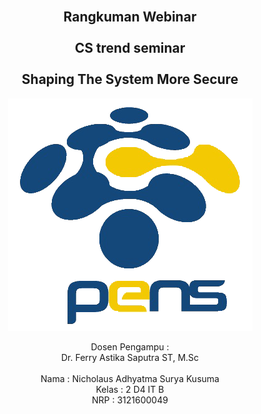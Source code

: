<!-- Cover Depan-->
<br />
<div align="center">
  <h2>Rangkuman Webinar<br/><br/>CS trend seminar<br/><br/>Shaping The System More Secure</h2>
  
  <img src="../asset/Logo_PENS.png"/>
   
  <p align="center">
    Dosen Pengampu :
    <br />
    Dr. Ferry Astika Saputra ST, M.Sc
    <br/><br/>
    Nama : Nicholaus Adhyatma Surya Kusuma <br/>
    Kelas : 2 D4 IT B <br/>
    NRP : 3121600049 <br/> 
  </p>
</div>